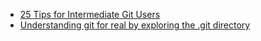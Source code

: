 * [25 Tips for Intermediate Git Users](https://www.andyjeffries.co.uk/25-tips-for-intermediate-git-users/)
* [Understanding git for real by exploring the .git directory](https://medium.freecodecamp.com/understanding-git-for-real-by-exploring-the-git-directory-1e079c15b807?gi=c3079bf5639f#.q1rkx6kp9)